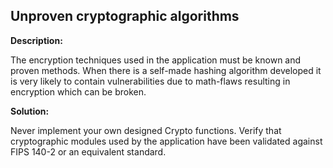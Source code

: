 
Unproven cryptographic algorithms
-------

**Description:**

The encryption techniques used in the application must be known and proven methods. 
When there is a self-made hashing algorithm developed it is very likely to contain vulnerabilities due to math-flaws resulting in encryption which can be broken.


**Solution:**

Never implement your own designed Crypto functions. Verify that cryptographic modules used by the application have been validated against FIPS 140-2 or an equivalent standard.
